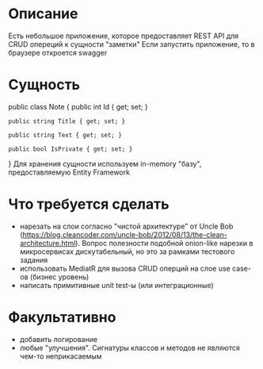 # Описание

Есть небольшое приложение, которое предоставляет REST API для CRUD опереций к сущности "заметки"
Если запустить приложение, то в браузере откроется swagger

# Сущность

public class Note
{
    public int Id { get; set; }

    public string Title { get; set; }

    public string Text { get; set; }

    public bool IsPrivate { get; set; }
}
Для хранения сущности используем in-memory "базу", предоставляемую Entity Framework

# Что требуется сделать
- нарезать на слои согласно "чистой архитектуре" от Uncle Bob (https://blog.cleancoder.com/uncle-bob/2012/08/13/the-clean-architecture.html). Вопрос полезности подобной onion-like нарезки в микросервисах дискутабельный, но это за рамками тестового задания
- использовать MediatR для вызова CRUD оперций на слое use case-ов (бизнес уровень)
- написать примитивные unit test-ы (или интеграционные)


# Факультативно
- добавить логирование
- любые "улучшения". Сигнатуры классов и методов не являются чем-то неприкасаемым
